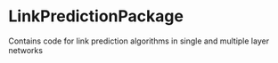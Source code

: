 # LinkPredictionPackage
Contains code for link prediction algorithms in single and multiple layer networks
